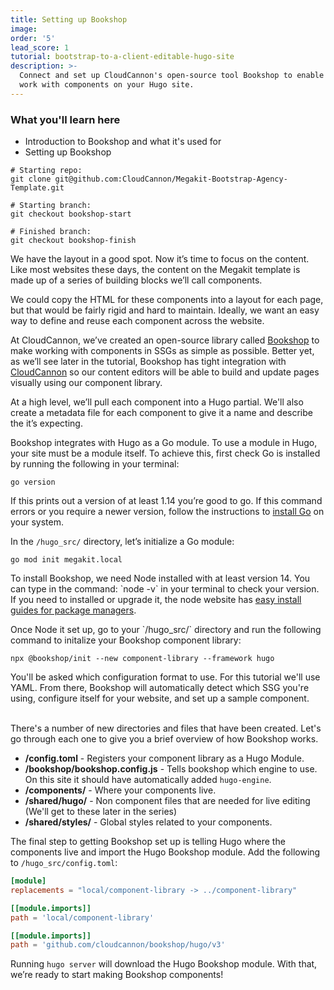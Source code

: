 ```yaml
---
title: Setting up Bookshop
image: 
order: '5'
lead_score: 1
tutorial: bootstrap-to-a-client-editable-hugo-site
description: >-
  Connect and set up CloudCannon's open-source tool Bookshop to enable you to
  work with components on your Hugo site.
---
```

### What you'll learn here

* Introduction to Bookshop and what it's used for
* Setting up Bookshop

```shell
# Starting repo:
git clone git@github.com:CloudCannon/Megakit-Bootstrap-Agency-Template.git

# Starting branch:
git checkout bookshop-start

# Finished branch:
git checkout bookshop-finish
```

We have the layout in a good spot. Now it’s time to focus on the content. Like most websites these days, the content on the Megakit template is made up of a series of building blocks we’ll call components.

We could copy the HTML for these components into a layout for each page, but that would be fairly rigid and hard to maintain. Ideally, we want an easy way to define and reuse each component across the website.

At CloudCannon, we’ve created an open-source library called [Bookshop](https://github.com/CloudCannon/bookshop) to make working with components in SSGs as simple as possible. Better yet, as we’ll see later in the tutorial, Bookshop has tight integration with [CloudCannon](https://cloudcannon.com/) so our content editors will be able to build and update pages visually using our component library.

At a high level, we’ll pull each component into a Hugo partial. We'll also create a metadata file for each component to give it a name and describe the it’s expecting.

Bookshop integrates with Hugo as a Go module. To use a module in Hugo, your site must be a module itself. To achieve this, first check Go is installed by running the following in your terminal:

```shell
go version
```

If this prints out a version of at least 1.14 you’re good to go. If this command errors or you require a newer version, follow the instructions to [install Go](https://go.dev/doc/install) on your system.

In the `/hugo_src/` directory, let’s initialize a Go module:

```shell
go mod init megakit.local
```

To install Bookshop, we need Node installed with at least version 14. You can type in the command: \`node -v\` in your terminal to check your version. If you need to installed or upgrade it, the node website has [easy install guides for package managers](https://nodejs.org/en/download/package-manager/).

Once Node it set up, go to your \`/hugo\_src/\` directory and run the following command to initalize your Bookshop component library:

```shell
npx @bookshop/init --new component-library --framework hugo
```

You'll be asked which configuration format to use. For this tutorial we'll use YAML. From there, Bookshop will automatically detect which SSG you're using, configure itself for your website, and set up a sample component.<br>&nbsp;

There's a number of new directories and files that have been created. Let's go through each one to give you a brief overview of how Bookshop works.

* **/config.toml** - Registers your component library as a Hugo Module.
* **/bookshop/bookshop.config.js** - Tells bookshop which engine to use. On this site it should have automatically added `hugo-engine`.
* **/components/** - Where your components live.
* **/shared/hugo/** - Non component files that are needed for live editing (We'll get to these later in the series)
* **/shared/styles/** - Global styles related to your components.

The final step to getting Bookshop set up is telling Hugo where the components live and import the Hugo Bookshop module. Add the following to `/hugo_src/config.toml`\:

```toml
[module]
replacements = "local/component-library -> ../component-library"

[[module.imports]]
path = 'local/component-library'

[[module.imports]]
path = 'github.com/cloudcannon/bookshop/hugo/v3'
```

Running `hugo server` will download the Hugo Bookshop module. With that, we’re ready to start making Bookshop components\!


